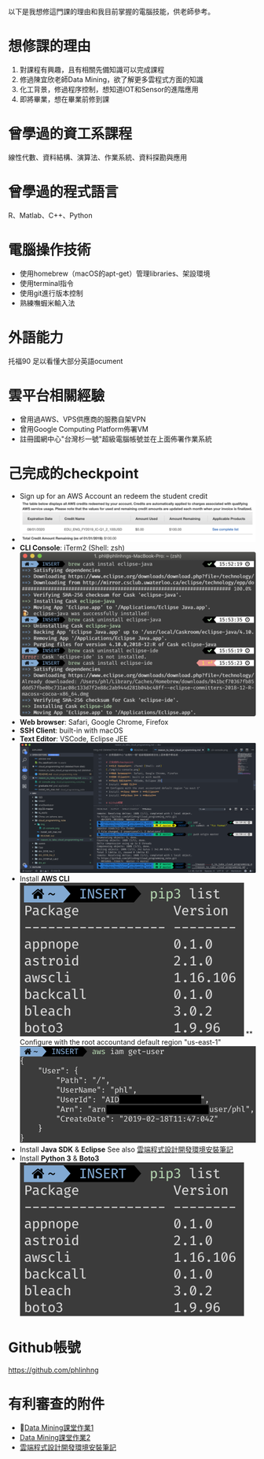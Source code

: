 以下是我想修這門課的理由和我目前掌握的電腦技能，供老師參考。

# 想修課的理由
1. 對課程有興趣，且有相關先備知識可以完成課程
2. 修過陳宜欣老師Data Mining，欲了解更多雲程式方面的知識
3. 化工背景，修過程序控制，想知道IOT和Sensor的進階應用
4. 即將畢業，想在畢業前修到課

# 曾學過的資工系課程
線性代數、資料結構、演算法、作業系統、資料探勘與應用

# 曾學過的程式語言
R、Matlab、C++、Python

# 電腦操作技術
* 使用homebrew（macOS的apt-get）管理libraries、架設環境
* 使用terminal指令
* 使用git進行版本控制
* 熟練嘸蝦米輸入法

# 外語能力
托福90 足以看懂大部分英語ocument

# 雲平台相關經驗
* 曾用過AWS、VPS供應商的服務自架VPN
* 曾用Google Computing Platform佈署VM
* 註冊國網中心"台灣杉一號"超級電腦帳號並在上面佈署作業系統

# 己完成的checkpoint
* Sign up for an AWS Account an redeem the student credit
* ![credit](./img/credit.png)
* **CLI Console**: iTerm2 (Shell: zsh)
![cli console](./img/cli-console.png)
* **Web browser**: Safari, Google Chrome, Firefox
* **SSH Client**: built-in with macOS
* **Text Editor**: VSCode, Eclipse JEE
![text editor](./img/text-editor.png)
* Install **AWS CLI**
![pip3](./img/awscli_boto3.png)
** Configure with the root accountand default region "us-east-1"
![username](./img/username.png)
* Install **Java SDK** & **Eclipse**
See also [雲端程式設計開發環境安裝筆記](https://github.com/phlinhng/cloud_programming_note/blob/master/README.md)
* Install **Python 3** & **Boto3**
![pip3](./img/awscli_boto3.png)

# Github帳號
https://github.com/phlinhng

# 有利審查的附件
+ [Data Mining課堂作業1](https://github.com/phlinhng/dm_2018_hw_1)
+ [Data Mining課堂作業2](https://www.kaggle.com/phlinhng/dm-hw2-103032027)
+ [雲端程式設計開發環境安裝筆記](https://github.com/phlinhng/cloud_programming_note/blob/master/README.md)



